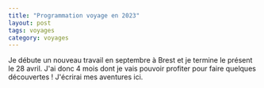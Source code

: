 ```yaml
---
title: "Programmation voyage en 2023"
layout: post
tags: voyages
category: voyages
---
```


Je débute un nouveau travail en septembre à Brest et je termine le présent le 28 avril. J'ai donc 4 mois dont je vais pouvoir profiter pour faire quelques découvertes !
J'écrirai mes aventures ici.
